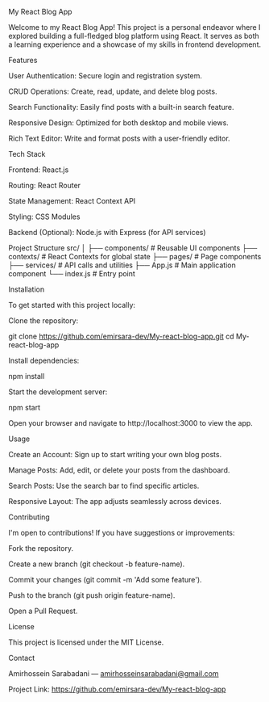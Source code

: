 My React Blog App

Welcome to my React Blog App! This project is a personal endeavor where I explored building a full-fledged blog platform using React. It serves as both a learning experience and a showcase of my skills in frontend development.

Features

User Authentication: Secure login and registration system.

CRUD Operations: Create, read, update, and delete blog posts.

Search Functionality: Easily find posts with a built-in search feature.

Responsive Design: Optimized for both desktop and mobile views.

Rich Text Editor: Write and format posts with a user-friendly editor.

Tech Stack

Frontend: React.js

Routing: React Router

State Management: React Context API

Styling: CSS Modules

Backend (Optional): Node.js with Express (for API services)

Project Structure
src/
│
├── components/       # Reusable UI components
├── contexts/         # React Contexts for global state
├── pages/            # Page components
├── services/         # API calls and utilities
├── App.js            # Main application component
└── index.js          # Entry point

Installation

To get started with this project locally:

Clone the repository:

git clone https://github.com/emirsara-dev/My-react-blog-app.git
cd My-react-blog-app


Install dependencies:

npm install


Start the development server:

npm start


Open your browser and navigate to http://localhost:3000 to view the app.

Usage

Create an Account: Sign up to start writing your own blog posts.

Manage Posts: Add, edit, or delete your posts from the dashboard.

Search Posts: Use the search bar to find specific articles.

Responsive Layout: The app adjusts seamlessly across devices.

Contributing

I'm open to contributions! If you have suggestions or improvements:

Fork the repository.

Create a new branch (git checkout -b feature-name).

Commit your changes (git commit -m 'Add some feature').

Push to the branch (git push origin feature-name).

Open a Pull Request.

License

This project is licensed under the MIT License.

Contact

Amirhossein Sarabadani — amirhosseinsarabadani@gmail.com

Project Link: https://github.com/emirsara-dev/My-react-blog-app